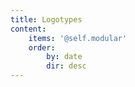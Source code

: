 ```yaml
---
title: Logotypes
content:
    items: '@self.modular'
    order:
        by: date
        dir: desc
---
```



